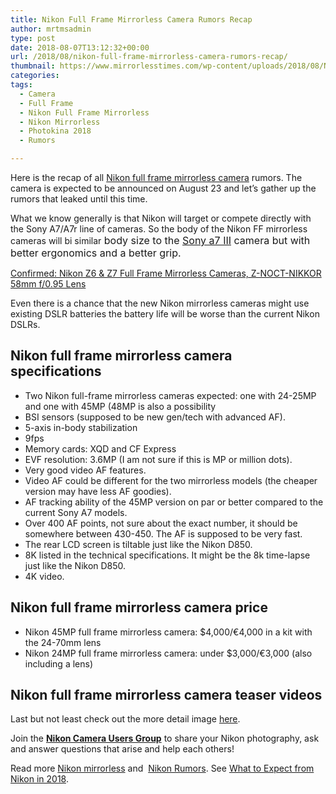 ```yaml
---
title: Nikon Full Frame Mirrorless Camera Rumors Recap
author: mrtmsadmin
type: post
date: 2018-08-07T13:12:32+00:00
url: /2018/08/nikon-full-frame-mirrorless-camera-rumors-recap/
thumbnail: https://www.mirrorlesstimes.com/wp-content/uploads/2018/08/Nikon-mirrorless-camera-rumors-recap.png
categories:
tags:
  - Camera
  - Full Frame
  - Nikon Full Frame Mirrorless
  - Nikon Mirrorless
  - Photokina 2018
  - Rumors

---
```

Here is the recap of all [Nikon full frame mirrorless camera][1] rumors. The camera is expected to be announced on August 23 and let’s gather up the rumors that leaked until this time.

What we know generally is that Nikon will target or compete directly with the Sony A7/A7r line of cameras. So the body of the Nikon FF mirrorless cameras will bi similar<span style="font-family: -apple-system, BlinkMacSystemFont, 'Segoe UI', Roboto, 'Helvetica Neue', Arial, sans-serif; font-size: 1rem;"> body size to the <a href="https://www.mirrorlesstimes.com/tags/sony-a7-iii/">Sony a7 III</a> camera but with better ergonomics and a better grip. </span>

[Confirmed: Nikon Z6 & Z7 Full Frame Mirrorless Cameras, Z-NOCT-NIKKOR 58mm f/0.95 Lens][2]

Even there is a chance that the new Nikon mirrorless cameras might use existing DSLR batteries the battery life will be worse than the current Nikon DSLRs. <!--more-->

## Nikon full frame mirrorless camera specifications

  * Two Nikon full-frame mirrorless cameras expected: one with 24-25MP and one with 45MP (48MP is also a possibility
  * BSI sensors (supposed to be new gen/tech with advanced AF).
  * 5-axis in-body stabilization
  * 9fps
  * Memory cards: XQD and CF Express
  * EVF resolution: 3.6MP (I am not sure if this is MP or million dots).
  * Very good video AF features.
  * Video AF could be different for the two mirrorless models (the cheaper version may have less AF goodies).
  * AF tracking ability of the 45MP version on par or better compared to the current Sony A7 models.
  * Over 400 AF points, not sure about the exact number, it should be somewhere between 430-450. The AF is supposed to be very fast.
  * The rear LCD screen is tiltable just like the Nikon D850.
  * 8K listed in the technical specifications. It might be the 8k time-lapse just like the Nikon D850.
  * 4K video.

## Nikon full frame mirrorless camera price

  * Nikon 45MP full frame mirrorless camera: $4,000/€4,000 in a kit with the 24-70mm lens
  * Nikon 24MP full frame mirrorless camera: under $3,000/€3,000 (also including a lens)

## Nikon full frame mirrorless camera teaser videos







Last but not least check out the more detail image <a href="https://www.dailycameranews.com/2018/08/new-images-of-nikon-full-frame-mirrorless-camera/" target="_blank" rel="noopener">here</a>.

Join the <a class="ext-link" title="" href="https://www.facebook.com/groups/868201466609763/" target="_blank" rel="external nofollow noopener"><strong>Nikon Camera Users Group</strong></a> to share your Nikon photography, ask and answer questions that arise and help each others!

Read more [Nikon mirrorless][3] and  <a href="https://www.dailycameranews.com/tag/nikon-rumors/" target="_blank" rel="noopener">Nikon Rumors</a>. See <a href="https://www.dailycameranews.com/2018/04/what-to-expect-from-nikon-in-2018/" rel="bookmark">What to Expect from Nikon in 2018</a>.

 [1]: https://www.mirrorlesstimes.com/tags/nikon-full-frame-mirrorless/
 [2]: https://www.mirrorlesstimes.com/2018/08/confirmed-nikon-z6-z7-full-frame-mirrorless-cameras-z-noct-nikkor-58mm-f-0-95-lens/
 [3]: https://www.mirrorlesstimes.com/tags/nikon-mirrorless/